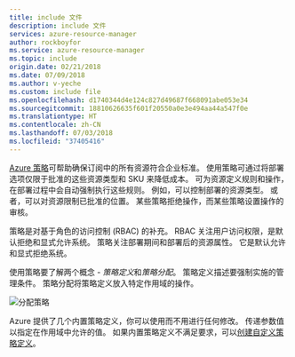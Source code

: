 ```yaml
---
title: include 文件
description: include 文件
services: azure-resource-manager
author: rockboyfor
ms.service: azure-resource-manager
ms.topic: include
origin.date: 02/21/2018
ms.date: 07/09/2018
ms.author: v-yeche
ms.custom: include file
ms.openlocfilehash: d1740344d4e124c827d49687f668091abe053e34
ms.sourcegitcommit: 18810626635f601f20550a0e3e494aa44a547f0e
ms.translationtype: HT
ms.contentlocale: zh-CN
ms.lasthandoff: 07/03/2018
ms.locfileid: "37405416"
---
```

[Azure 策略](/azure-policy/)可帮助确保订阅中的所有资源符合企业标准。 使用策略可通过将部署选项仅限于批准的这些资源类型和 SKU 来降低成本。 可为资源定义规则和操作，在部署过程中会自动强制执行这些规则。 例如，可以控制部署的资源类型。 或者，可以对资源限制已批准的位置。 某些策略拒绝操作，而某些策略设置操作的审核。

策略是对基于角色的访问控制 (RBAC) 的补充。 RBAC 关注用户访问权限，是默认拒绝和显式允许系统。 策略关注部署期间和部署后的资源属性。 它是默认允许和显式拒绝系统。

使用策略要了解两个概念 - *策略定义*和*策略分配*。 策略定义描述要强制实施的管理条件。 策略分配将策略定义放入特定作用域的操作。

![分配策略](./media/resource-manager-governance-policy/policy-concepts.png)

Azure 提供了几个内置策略定义，你可以使用而不用进行任何修改。 传递参数值以指定在作用域中允许的值。 如果内置策略定义不满足要求，可以[创建自定义策略定义](../articles/azure-policy/create-manage-policy.md)。
